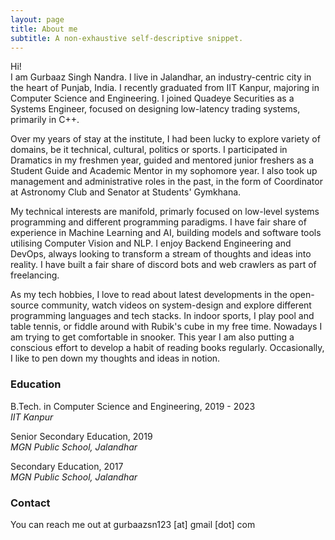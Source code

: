 ```yaml
---
layout: page
title: About me
subtitle: A non-exhaustive self-descriptive snippet.
---
```


Hi!<br>
I am Gurbaaz Singh Nandra. I live in Jalandhar, an industry-centric city in the heart of Punjab, India. I recently graduated from IIT Kanpur, majoring in Computer Science and Engineering. I joined Quadeye Securities as a Systems Engineer, focused on designing low-latency trading systems, primarily in C++.

Over my years of stay at the institute, I had been lucky to explore variety of domains, be it technical, cultural, politics or sports. I participated in Dramatics in my freshmen year, guided and mentored junior freshers as a Student Guide and Academic Mentor in my sophomore year. I also took up management and administrative roles in the past, in the form of Coordinator at Astronomy Club and Senator at Students' Gymkhana.

My technical interests are manifold, primarly focused on low-level systems programming and different programming paradigms. I have fair share of experience in Machine Learning and AI, building models and software tools utilising Computer Vision and NLP. I enjoy Backend Engineering and DevOps, always looking to transform a stream of thoughts and ideas into reality. I have built a fair share of discord bots and web crawlers as part of freelancing.

As my tech hobbies, I love to read about latest developments in the open-source community, watch videos on system-design and explore different programming languages and tech stacks. In indoor sports, I play pool and table tennis, or fiddle around with Rubik's cube in my free time. Nowadays I am trying to get comfortable in snooker. This year I am also putting a conscious effort to develop a habit of reading books regularly. Occasionally, I like to pen down my thoughts and ideas in notion.

### Education

<i class="fa fa-graduation-cap"></i>
B.Tech. in Computer Science and Engineering, 2019 - 2023<br>
*IIT Kanpur*

<i class="fa fa-graduation-cap"></i>
Senior Secondary Education, 2019<br>
*MGN Public School, Jalandhar*

<i class="fa fa-graduation-cap"></i>
Secondary Education, 2017<br>
*MGN Public School, Jalandhar*

### Contact

You can reach me out at <span class="mark">gurbaazsn123 [at] gmail [dot] com</span>

